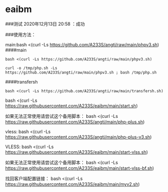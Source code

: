 # eaibm


###测试
2020年12月13日 20:58 ：成功

###使用方法：

main:bash <(curl -Ls https://github.com/A233S/angti/raw/main/phpv3.sh)
####main
```
bash <(curl -Ls https://github.com/A233S/angti/raw/main/phpv3.sh)
```
```
curl -o /tmp/php.sh -Ls https://github.com/A233S/angti/raw/main/phpv3.sh ; bash /tmp/php.sh
```
####transfersh
```
bash <(curl -Ls https://github.com/A233S/angti/raw/main/transfersh.sh)
```

bash <(curl -Ls https://raw.githubusercontent.com/A233S/eaibm/main/start.sh)

如果无法正常使用请尝试这个备用脚本：
bash <(curl -Ls https://raw.githubusercontent.com/A233S/angti/main/php-plus.sh)

vless:
bash <(curl -Ls https://raw.githubusercontent.com/A233S/angti/main/php-plus-v3.sh)


VLESS:
bash <(curl -Ls https://raw.githubusercontent.com/A233S/eaibm/main/start-vlss.sh)

如果无法正常使用请尝试这个备用脚本：
bash <(curl -Ls https://raw.githubusercontent.com/A233S/eaibm/main/start-vlss-bf.sh)

找回客户端配置链接：
bash <(curl -Ls https://raw.githubusercontent.com/A233S/eaibm/main/myv2.sh)
